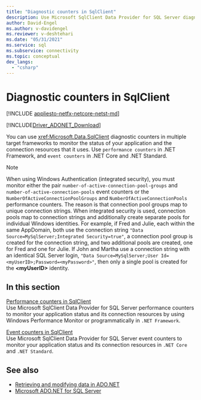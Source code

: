 ```yaml
---
title: "Diagnostic counters in SqlClient"
description: Use Microsoft SqlClient Data Provider for SQL Server diagnostic counters to monitor your application status and its connection resources.
author: David-Engel
ms.author: v-davidengel
ms.reviewer: v-deshtehari
ms.date: "05/31/2021"
ms.service: sql
ms.subservice: connectivity
ms.topic: conceptual
dev_langs:
  - "csharp"
---
```

# Diagnostic counters in SqlClient

[!INCLUDE [appliesto-netfx-netcore-netst-md](../../includes/appliesto-netfx-netcore-netst-md.md)]

[!INCLUDE[Driver_ADONET_Download](../../includes/driver_adonet_download.md)]

You can use <xref:Microsoft.Data.SqlClient> diagnostic counters in multiple target frameworks to monitor the status of your application and the connection resources that it uses. Use `performance counters` in .NET Framework, and `event counters` in .NET Core and .NET Standard.

> [!NOTE]
> When using Windows Authentication (integrated security), you must monitor either the pair `number-of-active-connection-pool-groups` and `number-of-active-connection-pools` event counters or the `NumberOfActiveConnectionPoolGroups` and `NumberOfActiveConnectionPools` performance counters. The reason is that connection pool groups map to unique connection strings. When integrated security is used, connection pools map to connection strings and additionally create separate pools for individual Windows identities. For example, if Fred and Julie, each within the same AppDomain, both use the connection string `"Data Source=MySqlServer;Integrated Security=true"`, a connection pool group is created for the connection string, and two additional pools are created, one for Fred and one for Julie. If John and Martha use a connection string with an identical SQL Server login, `"Data Source=MySqlServer;User Id=<myUserID>;Password=<myPassword>"`, then only a single pool is created for the **\<myUserID\>** identity.

## In this section

[Performance counters in SqlClient](performance-counters.md)  
Use Microsoft SqlClient Data Provider for SQL Server performance counters to monitor your application status and its connection resources by using Windows Performance Monitor or programmatically in `.NET Framework`.

[Event counters in SqlClient](event-counters.md)  
Use Microsoft SqlClient Data Provider for SQL Server event counters to monitor your application status and its connection resources in `.NET Core` and `.NET Standard`.

## See also

- [Retrieving and modifying data in ADO.NET](retrieving-modifying-data.md)
- [Microsoft ADO.NET for SQL Server](microsoft-ado-net-sql-server.md)
